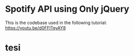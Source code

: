 # Spotify API using Only jQuery

This is the codebase used in the following tutorial:
https://youtu.be/d0FFlTeyAY8
# tesi
